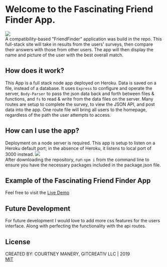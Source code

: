 # Welcome to the Fascinating Friend Finder App.
<img src="https://i.ibb.co/WWvtqWp/fff-app.jpg"><br>
A compatibility-based "FriendFinder" application was build in the repo. This full-stack site will take in results from the users' surveys, then compare their answers with those from other users. The app will then display the name and picture of the user with the best overall match.

## How does it work?
This App is a full stack node app deployed on Heroku. Data is saved on a file, instead of a database. It uses `Express` to configure and operate the server, `Body-Parser` to pass the json data back and forth between files & functions, and `fs` to read & write from the data files on the server. Many routes are setup to complete the survey, to view the JSON API, and post data into the app. One route file will bring all users to the homepage, regardless of the path the user attempts to access.

## How can I use the app?
Deployment on a node server is required. This app is setup to listen on a Heroku default port; in the absence of Heroku, it listens to local port of 3000 instead. <img src="https://i.ibb.co/D41Cp8h/Screen-Shot-2019-05-05-at-2-14-16-PM.png"><br>
 After downloading the repository, run `npm i` from the command line to ensure you have the necessary packages included in the package.json file.

## Example of the Fascinating Friend Finder App
Feel free to visit the [Live Demo](https://fascinating-friend-finder.herokuapp.com/)


## Future Development
For future development I would love to add more css features for the users interface. Along with perfecting the functionality with the api routes.

## License
CREATED BY: COURTNEY MANERY, GITCREATIV LLC | 2019<br>
[MIT](https://choosealicense.com/licenses/mit/)
